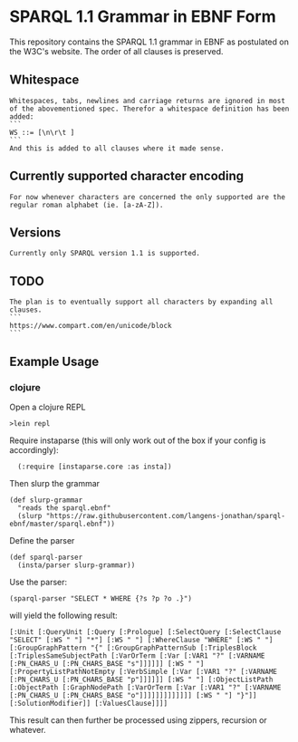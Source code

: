 # SPARQL 1.1 Grammar in EBNF Form

This repository contains the SPARQL 1.1 grammar in EBNF as postulated on the W3C's website. The order of all clauses is preserved.

## Whitespace

    Whitespaces, tabs, newlines and carriage returns are ignored in most of the abovementioned spec. Therefor a whitespace definition has been added:
    ```
    WS ::= [\n\r\t ]
    ```
    And this is added to all clauses where it made sense.

## Currently supported character encoding

    For now whenever characters are concerned the only supported are the regular roman alphabet (ie. [a-zA-Z]).
    
## Versions
    Currently only SPARQL version 1.1 is supported.
	
## TODO
	The plan is to eventually support all characters by expanding all clauses.
	```
	https://www.compart.com/en/unicode/block
	```
    
## Example Usage

### clojure
Open a clojure REPL 
```
>lein repl
```

Require instaparse (this will only work out of the box if your config is accordingly):
```
  (:require [instaparse.core :as insta])
```

Then slurp the grammar
```
(def slurp-grammar
  "reads the sparql.ebnf"
  (slurp "https://raw.githubusercontent.com/langens-jonathan/sparql-ebnf/master/sparql.ebnf"))
```

Define the parser
```
(def sparql-parser
  (insta/parser slurp-grammar))
```

Use the parser:
```
(sparql-parser "SELECT * WHERE {?s ?p ?o .}")
```
will yield the following result:
```
[:Unit [:QueryUnit [:Query [:Prologue] [:SelectQuery [:SelectClause "SELECT" [:WS " "] "*"] [:WS " "] [:WhereClause "WHERE" [:WS " "] [:GroupGraphPattern "{" [:GroupGraphPatternSub [:TriplesBlock [:TriplesSameSubjectPath [:VarOrTerm [:Var [:VAR1 "?" [:VARNAME [:PN_CHARS_U [:PN_CHARS_BASE "s"]]]]]] [:WS " "] [:PropertyListPathNotEmpty [:VerbSimple [:Var [:VAR1 "?" [:VARNAME [:PN_CHARS_U [:PN_CHARS_BASE "p"]]]]]] [:WS " "] [:ObjectListPath [:ObjectPath [:GraphNodePath [:VarOrTerm [:Var [:VAR1 "?" [:VARNAME [:PN_CHARS_U [:PN_CHARS_BASE "o"]]]]]]]]]]]]] [:WS " "] "}"]] [:SolutionModifier]] [:ValuesClause]]]]
```
This result can then further be processed using zippers, recursion or whatever.
